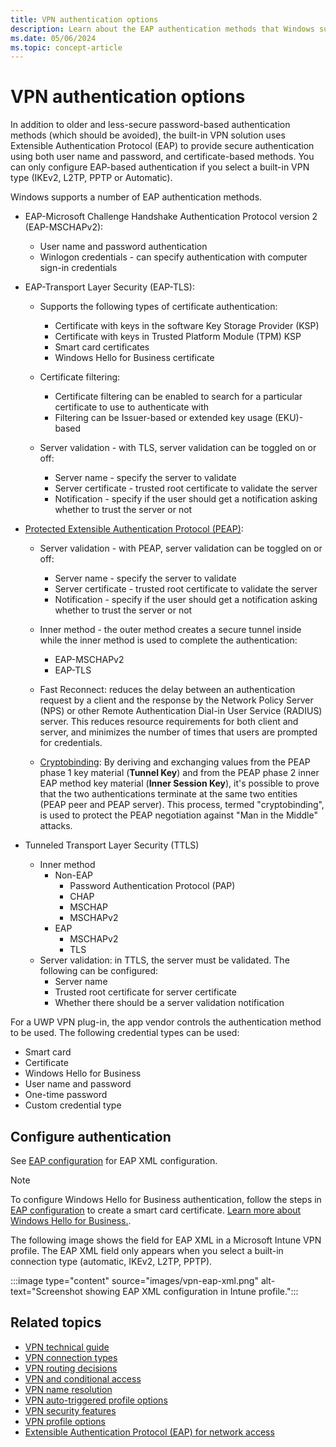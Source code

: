 ```yaml
---
title: VPN authentication options
description: Learn about the EAP authentication methods that Windows supports in VPNs to provide secure authentication using username/password and certificate-based methods.
ms.date: 05/06/2024
ms.topic: concept-article
---
```


# VPN authentication options

In addition to older and less-secure password-based authentication methods (which should be avoided), the built-in VPN solution uses Extensible Authentication Protocol (EAP) to provide secure authentication using both user name and password, and certificate-based methods. You can only configure EAP-based authentication if you select a built-in VPN type (IKEv2, L2TP, PPTP or Automatic).

Windows supports a number of EAP authentication methods.

- EAP-Microsoft Challenge Handshake Authentication Protocol version 2 (EAP-MSCHAPv2):
  - User name and password authentication
  - Winlogon credentials - can specify authentication with computer sign-in credentials

- EAP-Transport Layer Security (EAP-TLS):
  - Supports the following types of certificate authentication:
    - Certificate with keys in the software Key Storage Provider (KSP)
    - Certificate with keys in Trusted Platform Module (TPM) KSP
    - Smart card certificates
    - Windows Hello for Business certificate

  - Certificate filtering:
    - Certificate filtering can be enabled to search for a particular certificate to use to authenticate with
    - Filtering can be Issuer-based or extended key usage (EKU)-based

  - Server validation - with TLS, server validation can be toggled on or off:
    - Server name - specify the server to validate
    - Server certificate - trusted root certificate to validate the server
    - Notification - specify if the user should get a notification asking whether to trust the server or not

- [Protected Extensible Authentication Protocol (PEAP)](/previous-versions/windows/it-pro/windows-server-2008-R2-and-2008/cc754179(v=ws.11)):
  - Server validation - with PEAP, server validation can be toggled on or off:
    - Server name - specify the server to validate
    - Server certificate - trusted root certificate to validate the server
    - Notification - specify if the user should get a notification asking whether to trust the server or not

  - Inner method - the outer method creates a secure tunnel inside while the inner method is used to complete the authentication:
    - EAP-MSCHAPv2
    - EAP-TLS

  - Fast Reconnect: reduces the delay between an authentication request by a client and the response by the Network Policy Server (NPS) or other Remote Authentication Dial-in User Service (RADIUS) server. This reduces resource requirements for both client and server, and minimizes the number of times that users are prompted for credentials.

  - [Cryptobinding](/openspecs/windows_protocols/ms-peap/757a16c7-0826-4ba9-bb71-8c3f1339e937): By deriving and exchanging values from the PEAP phase 1 key material (**Tunnel Key**) and from the PEAP phase 2 inner EAP method key material (**Inner Session Key**), it's possible to prove that the two authentications terminate at the same two entities (PEAP peer and PEAP server). This process, termed "cryptobinding", is used to protect the PEAP negotiation against "Man in the Middle" attacks.

- Tunneled Transport Layer Security (TTLS)
  - Inner method
    - Non-EAP
      - Password Authentication Protocol (PAP)
      - CHAP
      - MSCHAP
      - MSCHAPv2
    - EAP
      - MSCHAPv2
      - TLS
  - Server validation: in TTLS, the server must be validated. The following can be configured:
    - Server name
    - Trusted root certificate for server certificate
    - Whether there should be a server validation notification

For a UWP VPN plug-in, the app vendor controls the authentication method to be used. The following credential types can be used:

- Smart card
- Certificate
- Windows Hello for Business
- User name and password
- One-time password
- Custom credential type

## Configure authentication

See [EAP configuration](/windows/client-management/mdm/eap-configuration) for EAP XML configuration.

>[!NOTE]
>To configure Windows Hello for Business authentication, follow the steps in [EAP configuration](/windows/client-management/mdm/eap-configuration) to create a smart card certificate. [Learn more about Windows Hello for Business.](../../../identity-protection/hello-for-business/index.md).

The following image shows the field for EAP XML in a Microsoft Intune VPN profile. The EAP XML field only appears when you select a built-in connection type (automatic, IKEv2, L2TP, PPTP).

:::image type="content" source="images/vpn-eap-xml.png" alt-text="Screenshot showing EAP XML configuration in Intune profile.":::

## Related topics

- [VPN technical guide](vpn-guide.md)
- [VPN connection types](vpn-connection-type.md)
- [VPN routing decisions](vpn-routing.md)
- [VPN and conditional access](vpn-conditional-access.md)
- [VPN name resolution](vpn-name-resolution.md)
- [VPN auto-triggered profile options](vpn-auto-trigger-profile.md)
- [VPN security features](vpn-security-features.md)
- [VPN profile options](vpn-profile-options.md)
- [Extensible Authentication Protocol (EAP) for network access](/windows-server/networking/technologies/extensible-authentication-protocol/network-access)
